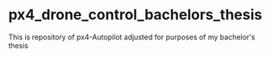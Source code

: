 # px4_drone_control_bachelors_thesis
This is repository of px4-Autopilot adjusted for purposes of my bachelor's thesis
